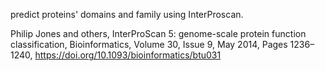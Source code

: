 predict proteins' domains and family using InterProscan.

Philip Jones and others, InterProScan 5: genome-scale protein function classification, Bioinformatics, Volume 30, Issue 9, May 2014, Pages 1236–1240, https://doi.org/10.1093/bioinformatics/btu031